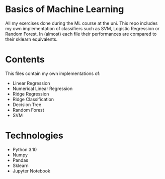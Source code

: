 # Basics of Machine Learning
All my exercises done during the ML course at the uni. This repo includes my own implementation of classifiers such as SVM, Logistic Regression or Random Forest. In (almost) each file their performances are compared to their sklearn equivalents. 
# Contents

This files contain my own implementations of:
-  Linear Regression
-  Numerical Linear Regression
-  Ridge Regression
-  Ridge Classification
-  Decision Tree
-  Random Forest
-  SVM

# Technologies
- Python 3.10
- Numpy
- Pandas
- Sklearn
- Jupyter Notebook
